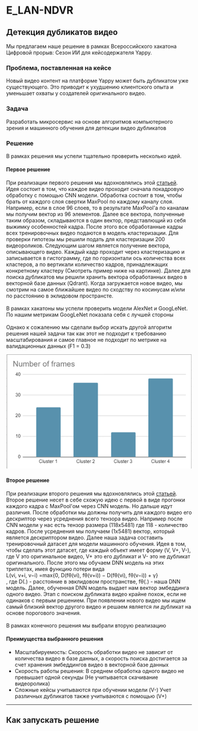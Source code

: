 # E_LAN-NDVR
## Детекция дубликатов видео
Мы предлагаем наше решение в рамках Всероссийского хакатона Цифровой прорыв: Сезон ИИ для кейсодержателя Yappy. 
### Проблема, поставленная на кейсе
Новый видео контент на платформе Yappy может быть дубликатом уже существующего. Это приводит к ухудшению клиентского опыта и уменьшает охваты у создателей оригинального видео.
### Задача
Разработать микросервис на основе алгоритмов компьютерного зрения и машинного обучения для детекции видео дубликатов
### Решение
В рамках решения мы успели тщательно проверить несколько идей. <br />
#### Первое решение 
При реализации первого решения мы вдохновлялись этой [статьей](https://www.researchgate.net/publication/311990276_Near-Duplicate_Video_Retrieval_by_Aggregating_Intermediate_CNN_Layers). <br />
Идея состоит в том, что каждое видео проходит сначала покадровую обработку с помощью CNN модели. Обработка состоит в том, чтобы брать от каждого слоя свертки MaxPool по каждому каналу слоя. Например, если в слое 96 слоев, то в результате MaxPool'а по каналам мы получим вектор из 96 элементов. Далее все вектора, полученные таким образом, складываются в один вектор, представлющий из себя выжимку особенностей кадра. После этого все обработанные кадры всех тренировочных видео подаются в модель кластеризации. Для проверки гипотезы мы решили подать для кластеризации 200 видеороликов. Следующим шагом является получение вектора, описывающего видео. Каждый кадр проходит через кластеризацию и записывается в гистограмму, где по горизонтали ось количества всех кластеров, а по вертикали количество кадров, принадлежащих конкретному кластеру (Смотреть пример ниже на картинке). Далее для поиска дубликатов мы решили хранить вектора обработанных видео в векторной базе данных (Qdrant). Когда загружается новое видео, мы смотрим на самое ближайшее видео по сходству по косинусам и/или по расстоянию в эклидовом пространсте. <br /><br /> В рамках хакатоны мы успели проверить модели AlexNet и GoogLeNet. По нашим метрикам GoogLeNet показала себя с лучшей стороны <br /><br />
Однако к сожалению мы сделали выбор искать другой алгоритм решения нашей задачи так как этот не подходит к требованию масштабирования и самое главное не подходит по метрике на валидационных данных (F1 = 0.3)

![Пример гистограммы](images/hist.png)

#### Второе решение 
При реализации второго решения мы вдохновлялись этой [статьей](https://openaccess.thecvf.com/content_ICCV_2017_workshops/papers/w5/Kordopatis-Zilos_Near-Duplicate_Video_Retrieval_ICCV_2017_paper.pdf). <br />
Второе решение несет в себе схожую идею с первой в виде прогонки каждого кадра с MaxPool'ом через CNN модель. Но дальше идут различия. После обработки мы должны получить для каждого видео его дескриптор через усреднения всего тензора видео. Например после CNN модели у нас есть тензор размера (118x5481) где 118 - количество кадров. После усреднения мы получаем (1x5481) вектор, который является дескриптором видео. Далее наша задача составить тренировочный датасет для модели машинного обучения. Идея в том, чтобы сделать этот датасет, где каждый объект имеет форму (V, V+, V-), где V это оригинальное видео, V+ это его дубликат и V- это не дубликат оригинального. После этого мы обучаем DNN модель на этих триплетах, имея функцию потери вида <br /> L(vi, v+i, v−i) =max{0, D(fθ(vi), fθ(v+i)) − D(fθ(vi), fθ(v−i)) + γ} <br />, где D(.) - расстояние в эвклидовом пространстве, fθ(.) - наша DNN модель.
Далее, обученная DNN модель выдает нам вектор эмбеддинга одного видео. Этап с поиском дубликата видео крайне похож, если не одинаков с первым решением. При появлении нового видео мы ищем самый близкий вектор другого видео и решаем является ли дубликат на основе порогового значения. <br /><br />
В рамках конечного решения мы выбрали вторую реализацию
#### Преимущества выбранного решения
* Масштабируемость: Скорость обработки видео не зависит от количества видео в базе данных, а скорость поиска достигается за счет хранения эмбеддингов видео в векторной базе данных
* Скорость работы решения: В среднем обработка одного видео не превышает одной секунды (Не учитывается скачивание видеоролика)
* Сложные кейсы учитываются при обучении модели (V-)
Учет различных дубликатов также учитываются с помощью (V+)


---
## Как запускать решение

```

```

